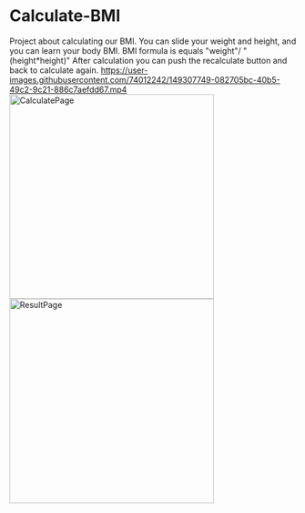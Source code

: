 # Calculate-BMI
Project about calculating our BMI.
You can slide your weight and height, and you can learn your body BMI. 
BMI formula is equals "weight"/ "(height*height)" After calculation you can push the recalculate button and back to calculate again.
https://user-images.githubusercontent.com/74012242/149307749-082705bc-40b5-49c2-9c21-886c7aefdd67.mp4
<img width="359" alt="CalculatePage" src="https://user-images.githubusercontent.com/74012242/149307688-a18bf415-c48d-478e-80dd-9b5485c5535d.png">
<img width="359" alt="ResultPage" src="https://user-images.githubusercontent.com/74012242/149307730-5467bad5-a4bf-4d8f-82f0-d0a2c60faec8.png">

